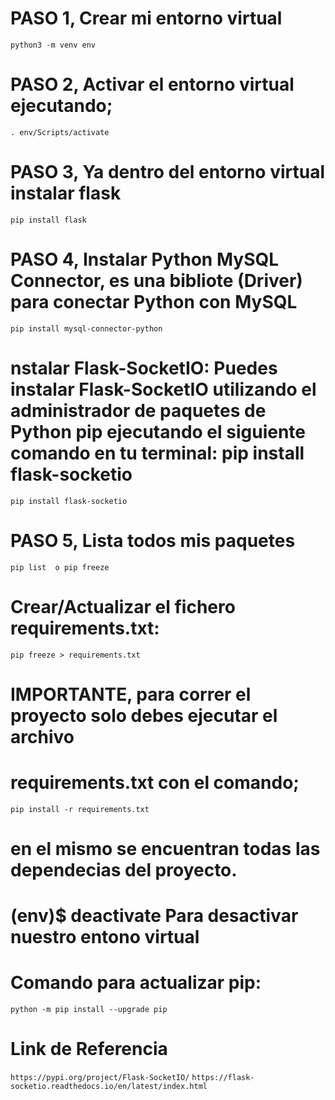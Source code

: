 # PASO 1, Crear mi entorno virtual
```python3 -m venv env ```

# PASO 2, Activar el entorno virtual ejecutando;
``` . env/Scripts/activate ```
 
# PASO 3, Ya dentro del entorno virtual instalar flask
``` pip install flask ```

# PASO 4, Instalar Python MySQL Connector, es una bibliote (Driver) para conectar Python con MySQL
``` pip install mysql-connector-python ```

# nstalar Flask-SocketIO: Puedes instalar Flask-SocketIO utilizando el administrador de paquetes de Python pip ejecutando el siguiente comando en tu terminal: pip install flask-socketio
``` pip install flask-socketio ```
# PASO 5, Lista todos mis paquetes
``` pip list  o pip freeze ```

# Crear/Actualizar el fichero requirements.txt:
``` pip freeze > requirements.txt ```

# IMPORTANTE, para correr el proyecto solo debes ejecutar el archivo
# requirements.txt con el comando;
``` pip install -r requirements.txt ```
# en el mismo se encuentran todas las dependecias del proyecto.

# (env)$ deactivate   Para desactivar nuestro entono virtual
 
# Comando para actualizar pip:
``` python -m pip install --upgrade pip ```
# Link de Referencia 
``` https://pypi.org/project/Flask-SocketIO/ ```
``` https://flask-socketio.readthedocs.io/en/latest/index.html ```